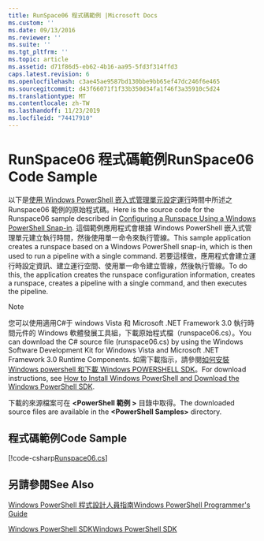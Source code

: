 ```yaml
---
title: RunSpace06 程式碼範例 |Microsoft Docs
ms.custom: ''
ms.date: 09/13/2016
ms.reviewer: ''
ms.suite: ''
ms.tgt_pltfrm: ''
ms.topic: article
ms.assetid: d71f86d5-eb62-4b16-aa95-5fd3f314ffd3
caps.latest.revision: 6
ms.openlocfilehash: c3ae45ae9587bd130bbe9bb65ef47dc246f6e465
ms.sourcegitcommit: d43f66071f1f33b350d34fa1f46f3a35910c5d24
ms.translationtype: MT
ms.contentlocale: zh-TW
ms.lasthandoff: 11/23/2019
ms.locfileid: "74417910"
---
```

# <a name="runspace06-code-sample"></a><span data-ttu-id="51b32-102">RunSpace06 程式碼範例</span><span class="sxs-lookup"><span data-stu-id="51b32-102">RunSpace06 Code Sample</span></span>

<span data-ttu-id="51b32-103">以下是[使用 Windows PowerShell 嵌入式管理單元設定運行](https://msdn.microsoft.com/en-us/a7289ee8-9732-49ee-91c7-d533e9538b83)時間中所述之 Runspace06 範例的原始程式碼。</span><span class="sxs-lookup"><span data-stu-id="51b32-103">Here is the source code for the Runspace06 sample described in [Configuring a Runspace Using a Windows PowerShell Snap-in](https://msdn.microsoft.com/en-us/a7289ee8-9732-49ee-91c7-d533e9538b83).</span></span> <span data-ttu-id="51b32-104">這個範例應用程式會根據 Windows PowerShell 嵌入式管理單元建立執行時間，然後使用單一命令來執行管線。</span><span class="sxs-lookup"><span data-stu-id="51b32-104">This sample application creates a runspace based on a Windows PowerShell snap-in, which is then used to run a pipeline with a single command.</span></span> <span data-ttu-id="51b32-105">若要這樣做，應用程式會建立運行時設定資訊、建立運行空間、使用單一命令建立管線，然後執行管線。</span><span class="sxs-lookup"><span data-stu-id="51b32-105">To do this, the application creates the runspace configuration information, creates a runspace, creates a pipeline with a single command, and then executes the pipeline.</span></span>

> [!NOTE]
> <span data-ttu-id="51b32-106">您可以使用適用C#于 windows Vista 和 Microsoft .NET Framework 3.0 執行時間元件的 Windows 軟體發展工具組，下載原始程式檔（runspace06.cs）。</span><span class="sxs-lookup"><span data-stu-id="51b32-106">You can download the C# source file (runspace06.cs) by using the Windows Software Development Kit for Windows Vista and Microsoft .NET Framework 3.0 Runtime Components.</span></span> <span data-ttu-id="51b32-107">如需下載指示，請參閱[如何安裝 Windows powershell 和下載 Windows POWERSHELL SDK](/powershell/scripting/developer/installing-the-windows-powershell-sdk)。</span><span class="sxs-lookup"><span data-stu-id="51b32-107">For download instructions, see [How to Install Windows PowerShell and Download the Windows PowerShell SDK](/powershell/scripting/developer/installing-the-windows-powershell-sdk).</span></span>
>
> <span data-ttu-id="51b32-108">下載的來源檔案可在 **\<PowerShell 範例 >** 目錄中取得。</span><span class="sxs-lookup"><span data-stu-id="51b32-108">The downloaded source files are available in the **\<PowerShell Samples>** directory.</span></span>

## <a name="code-sample"></a><span data-ttu-id="51b32-109">程式碼範例</span><span class="sxs-lookup"><span data-stu-id="51b32-109">Code Sample</span></span>

[!code-csharp[Runspace06.cs](../../../../powershell-sdk-samples/SDK-2.0/csharp/Runspace06/Runspace06.cs#L11-L85 "Runspace06.cs")]

## <a name="see-also"></a><span data-ttu-id="51b32-110">另請參閱</span><span class="sxs-lookup"><span data-stu-id="51b32-110">See Also</span></span>

[<span data-ttu-id="51b32-111">Windows PowerShell 程式設計人員指南</span><span class="sxs-lookup"><span data-stu-id="51b32-111">Windows PowerShell Programmer's Guide</span></span>](./windows-powershell-programmer-s-guide.md)

[<span data-ttu-id="51b32-112">Windows PowerShell SDK</span><span class="sxs-lookup"><span data-stu-id="51b32-112">Windows PowerShell SDK</span></span>](../windows-powershell-reference.md)

